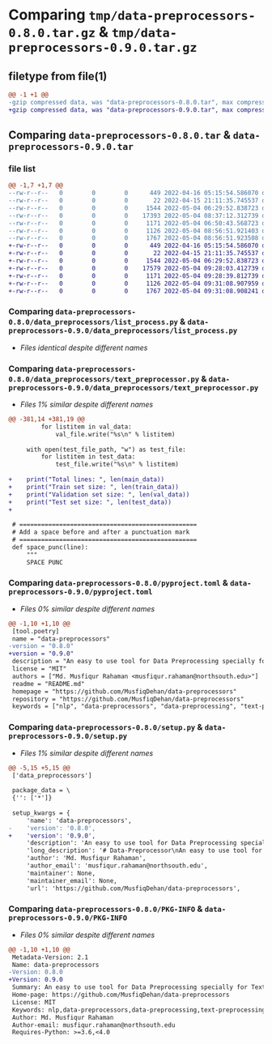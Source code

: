 # Comparing `tmp/data-preprocessors-0.8.0.tar.gz` & `tmp/data-preprocessors-0.9.0.tar.gz`

## filetype from file(1)

```diff
@@ -1 +1 @@
-gzip compressed data, was "data-preprocessors-0.8.0.tar", max compression
+gzip compressed data, was "data-preprocessors-0.9.0.tar", max compression
```

## Comparing `data-preprocessors-0.8.0.tar` & `data-preprocessors-0.9.0.tar`

### file list

```diff
@@ -1,7 +1,7 @@
--rw-r--r--   0        0        0      449 2022-04-16 05:15:54.586070 data-preprocessors-0.8.0/README.md
--rw-r--r--   0        0        0       22 2022-04-15 21:11:35.745537 data-preprocessors-0.8.0/data_preprocessors/__init__.py
--rw-r--r--   0        0        0     1544 2022-05-04 06:29:52.838723 data-preprocessors-0.8.0/data_preprocessors/list_process.py
--rw-r--r--   0        0        0    17393 2022-05-04 08:37:12.312739 data-preprocessors-0.8.0/data_preprocessors/text_preprocessor.py
--rw-r--r--   0        0        0     1171 2022-05-04 06:50:43.568723 data-preprocessors-0.8.0/pyproject.toml
--rw-r--r--   0        0        0     1126 2022-05-04 08:56:51.921403 data-preprocessors-0.8.0/setup.py
--rw-r--r--   0        0        0     1767 2022-05-04 08:56:51.923508 data-preprocessors-0.8.0/PKG-INFO
+-rw-r--r--   0        0        0      449 2022-04-16 05:15:54.586070 data-preprocessors-0.9.0/README.md
+-rw-r--r--   0        0        0       22 2022-04-15 21:11:35.745537 data-preprocessors-0.9.0/data_preprocessors/__init__.py
+-rw-r--r--   0        0        0     1544 2022-05-04 06:29:52.838723 data-preprocessors-0.9.0/data_preprocessors/list_process.py
+-rw-r--r--   0        0        0    17579 2022-05-04 09:28:03.412739 data-preprocessors-0.9.0/data_preprocessors/text_preprocessor.py
+-rw-r--r--   0        0        0     1171 2022-05-04 09:28:39.812739 data-preprocessors-0.9.0/pyproject.toml
+-rw-r--r--   0        0        0     1126 2022-05-04 09:31:08.907959 data-preprocessors-0.9.0/setup.py
+-rw-r--r--   0        0        0     1767 2022-05-04 09:31:08.908241 data-preprocessors-0.9.0/PKG-INFO
```

### Comparing `data-preprocessors-0.8.0/data_preprocessors/list_process.py` & `data-preprocessors-0.9.0/data_preprocessors/list_process.py`

 * *Files identical despite different names*

### Comparing `data-preprocessors-0.8.0/data_preprocessors/text_preprocessor.py` & `data-preprocessors-0.9.0/data_preprocessors/text_preprocessor.py`

 * *Files 1% similar despite different names*

```diff
@@ -381,14 +381,19 @@
         for listitem in val_data:
             val_file.write("%s\n" % listitem)
 
     with open(test_file_path, "w") as test_file:
         for listitem in test_data:
             test_file.write("%s\n" % listitem)
 
+    print("Total lines: ", len(main_data))
+    print("Train set size: ", len(train_data))
+    print("Validation set size: ", len(val_data))
+    print("Test set size: ", len(test_data))
+
 
 # =================================================
 # Add a space before and after a punctuation mark
 # =================================================
 def space_punc(line):
     """
     SPACE PUNC
```

### Comparing `data-preprocessors-0.8.0/pyproject.toml` & `data-preprocessors-0.9.0/pyproject.toml`

 * *Files 0% similar despite different names*

```diff
@@ -1,10 +1,10 @@
 [tool.poetry]
 name = "data-preprocessors"
-version = "0.8.0"
+version = "0.9.0"
 description = "An easy to use tool for Data Preprocessing specially for Text Preprocessing"
 license = "MIT"
 authors = ["Md. Musfiqur Rahaman <musfiqur.rahaman@northsouth.edu>"]
 readme = "README.md"
 homepage = "https://github.com/MusfiqDehan/data-preprocessors"
 repository = "https://github.com/MusfiqDehan/data-preprocessors"
 keywords = ["nlp", "data-preprocessors", "data-preprocessing", "text-preprocessing", "data-science"]
```

### Comparing `data-preprocessors-0.8.0/setup.py` & `data-preprocessors-0.9.0/setup.py`

 * *Files 1% similar despite different names*

```diff
@@ -5,15 +5,15 @@
 ['data_preprocessors']
 
 package_data = \
 {'': ['*']}
 
 setup_kwargs = {
     'name': 'data-preprocessors',
-    'version': '0.8.0',
+    'version': '0.9.0',
     'description': 'An easy to use tool for Data Preprocessing specially for Text Preprocessing',
     'long_description': '# Data-Preprocessor\nAn easy to use tool for Data Preprocessing specially for Text Preprocessing\n\n## Installation\nInstall the stable release<br>\nFor windows<br>\n`$ pip install -U data-preprocessors`\n\nFor Linux/WSL2<br>\n`$ pip3 install -U data-preprocessors`\n\n## Quick Start\n```python\nfrom data_preprocessors import text_preprocessor as tp\nsentence = "bla! bla- ?bla ?bla."\nsentence = tp.remove_punc(sentence)\nprint(sentence)\n\n>> bla bla bla bla\n```\n\n',
     'author': 'Md. Musfiqur Rahaman',
     'author_email': 'musfiqur.rahaman@northsouth.edu',
     'maintainer': None,
     'maintainer_email': None,
     'url': 'https://github.com/MusfiqDehan/data-preprocessors',
```

### Comparing `data-preprocessors-0.8.0/PKG-INFO` & `data-preprocessors-0.9.0/PKG-INFO`

 * *Files 0% similar despite different names*

```diff
@@ -1,10 +1,10 @@
 Metadata-Version: 2.1
 Name: data-preprocessors
-Version: 0.8.0
+Version: 0.9.0
 Summary: An easy to use tool for Data Preprocessing specially for Text Preprocessing
 Home-page: https://github.com/MusfiqDehan/data-preprocessors
 License: MIT
 Keywords: nlp,data-preprocessors,data-preprocessing,text-preprocessing,data-science
 Author: Md. Musfiqur Rahaman
 Author-email: musfiqur.rahaman@northsouth.edu
 Requires-Python: >=3.6,<4.0
```

